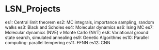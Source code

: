 # LSN_Projects

es1: Central limit theorem
es2: MC integrals, importance sampling, random walks
es3: Black and Scholes
es4: Molecular dynamics
es6: Ising MC
es7: Molecular dynamics (NVE) v Monte Carlo (NVT)
es8: Variational ground state search, simulated annealing
es9: Genetic Algorithms
es10: Parallel computing: parallel tempering
es11: FFNN
es12: CNN
